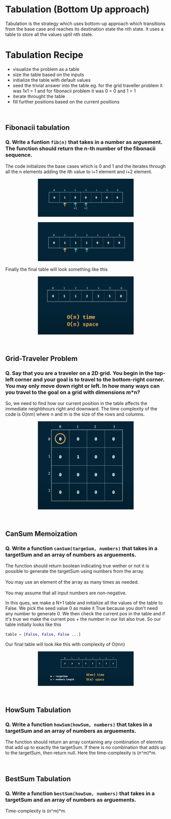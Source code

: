 # Tabulation (Bottom Up approach)
Tabulation is the strategy which uses bottom-up approach which transitions from the base case and reaches its destination state the nth state. It uses a table to store all the values uptil nth state.
<br>

# Tabulation Recipe
* visualize the problem as a table
* size the table based on the inputs
* initialize the table with default values
* seed the trivial answer into the table eg. for the grid traveller problem it was 1x1 = 1 and for fibonacii problem it was 0 = 0 and 1 = 1
* iterate throught the table
* fill further positions based on the current positions
<br/>

## Fibonacii tabulation
### Q. Write a funtion ```fib(n)``` that takes in a number as arguement. The function should return the n-th number of the fibonacii sequence.
The code initializes the base cases which is 0 and 1 and the iterates through all the n elements adding the ith value to i+1 element and i+2 element.
<p align="center">
<img src="./imgs/fibexp1.png" alt="Image" width="300">
</p>
<p align="center">
<img src="./imgs/fibexp2.png" alt="Image" width="300">
</p>
Finally the final table will look something like this
<p align="center">
<img src="./imgs/fib.png" alt="Image" width="300">
</p>
<br/>

## Grid-Traveler Problem <br/>
### Q. Say that you are a traveler on a 2D grid. You begin in the top-left corner and your goal is to travel to the bottom-right corner. You may only move down right or left. In how many ways can you travel to the goal on a grid with dimensions m*n? <br/>
So, we need to find how our current position in the table affects the immediate neighbhours right and downward. The time complexity of the code is O(nm) where n and m is the size of the rows and columns.
<p align="center">
<img src="./imgs/grid.png" alt="Image" width="300">
</p>
<br/>

## CanSum Memoization
### Q. Write a function ```canSum(targeSum, numbers)``` that takes in a targetSum and an array of numbers as arguements.
The function should return boolean indicating true wether or not it is possible to generate the targetSum using numbers from the array. <br/><br/>
You may use an element of the array as many times as needed. <br/><br/>You may assume that all input numbers are non-negative.

In this ques, we make a N+1 table and initialize all the values of the table to False. We pick the seed value 0 as make it True because you don't need any number to generate 0.
We then check the current pos in the table and if it's true we make the current pos + the number in our list also true.
So our  table initially looks like this

```python
table = [False, False, False ...]
```
Our final table will look like this with complexity of O(mn)
<p align="center">
<img src="./imgs/cansum.png" alt="Image" width="300">
</p>
<br/>

## HowSum Tabulation
### Q. Write a function ```howSum(howSum, numbers)``` that takes in a targetSum and an array of numbers as arguements.
The function should return an array containing any combination of elemnts that add up to exactly the targetSum. If there is no combination that adds up to the targetSum, then return null.
Here the time-complexity is (n^m)*m.

<br/>

## BestSum Tabulation
### Q. Write a function ```bestSum(howSum, numbers)``` that takes in a targetSum and an array of numbers as arguements.
Time-complexity is (n^m)*m.

<br/>

<!-- ## canConstruct Memoization
### Q. Write a function ```canConstruct(target, a)``` that takes in a target string and an array of strings as arguements.
The function should return boolean indicating true wether or not it is possible to generate the target string using the array of strings.
So the time-complexity of the code without using memoization is O((n^m)*m) and space complexity is O(m^2). After using meoization the time-complexity changes to O((n*m)*m) and space-complexity remains the same.
<br/>

## countConstruct Memoization
### Q. Write a function ```countConstruct(target, a)``` that takes in a target string and an array of strings as arguements.
The function should return the number of ways that the target can be constructed by concatenating elements of the array of elements.
So the time-complexity of the code without using memoization is O((n^m)*m) and space complexity is O(m^2). After using meoization the time-complexity changes to O((n*m)*m) and space-complexity remains the same.
<br/>

## allConstruct Memoization
### Q. Write a function ```allConstruct(target, a)``` that takes in a target string and an array of strings as arguements.
The function should return all the ways that the target can be constructed by concatenating elements of the array of elements.
<p align="center">
<img src="./imgs/allconstruct.png" alt="Image" width="300">
</p>
Let m be the height of the tree and n be the no. of elements in the array. So the total no. of combinations will be equal to n^m. So, we'll have n^m sub-arrays as output. So the time-complexity will be O(n^m) and space complexity will be O(m). -->